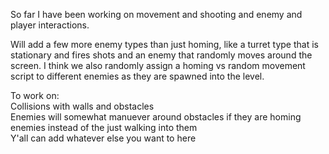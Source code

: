 So far I have been working on movement and shooting and enemy and player interactions.

Will add a few more enemy types than just homing, like a turret type that is stationary and fires shots and an enemy that randomly moves around the screen. I think we also randomly assign a homing vs random movement
<br> script to different enemies as they are spawned into the level.

To work on:
<br>Collisions with walls and obstacles
<br>Enemies will somewhat manuever around obstacles if they are homing enemies instead of the just walking into them
<br>Y'all can add whatever else you want to here
